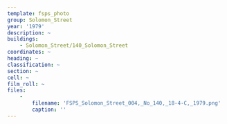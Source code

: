 ```yaml
---
template: fsps_photo
group: Solomon_Street
year: '1979'
description: ~
buildings:
    - Solomon_Street/140_Solomon_Street
coordinates: ~
heading: ~
classification: ~
section: ~
cell: ~
film_roll: ~
files:
    -
        filename: 'FSPS_Solomon_Street_004,_No_140,_18-4-C,_1979.png'
        caption: ''
---
```

